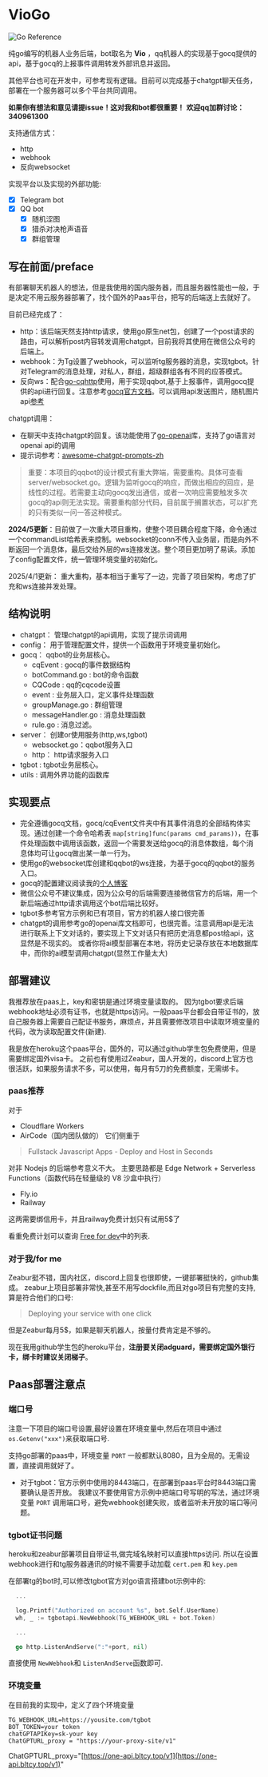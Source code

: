 # VioGo

![Go Reference](https://pkg.go.dev/badge/github.com/go-telegram-bot-api/telegram-bot-api/v5.svg)

纯go编写的机器人业务后端，bot取名为 **Vio** ，qq机器人的实现基于gocq提供的api，基于gocq的上报事件调用转发外部讯息并返回。

其他平台也可在开发中，可参考现有逻辑。目前可以完成基于chatgpt聊天任务，部署在一个服务器可以多个平台共同调用。

**如果你有想法和意见请提issue！这对我和bot都很重要！**
**欢迎qq加群讨论：340961300**

支持通信方式：

- http
- webhook
- 反向websocket

实现平台以及实现的外部功能:

- [X] Telegram bot
- [X] QQ bot
  - [X] 随机涩图
  - [X] 猎杀对决枪声语音
  - [X] 群组管理

## 写在前面/preface

有部署聊天机器人的想法，但是我使用的国内服务器，而且服务器性能也一般，于是决定不用云服务器部署了，找个国外的Paas平台，把写的后端送上去就好了。

目前已经完成了：

- http：该后端天然支持http请求，使用go原生net包，创建了一个post请求的路由，可以解析post内容转发调用chatgpt，目前我将其使用在微信公众号的后端上。
- webhook：为Tg设置了webhook，可以监听tg服务器的消息，实现tgbot。针对Telegram的消息处理，对私人，群组，超级群组各有不同的应答模式。
- 反向ws：配合[go-cqhttp](https://github.com/Mrs4s/go-cqhttp)使用，用于实现qqbot,基于上报事件，调用gocq提供的api进行回复。注意参考[gocq官方文档](https://docs.go-cqhttp.org/reference/#websocket)。可以调用api发送图片，随机图片api[参考](https://api.lolicon.app/setu/v2)

chatgpt调用：

- 在聊天中支持chatgpt的回复。该功能使用了[go-openai](https://github.com/sashabaranov/go-openai)库，支持了go语言对openai api的调用
- 提示词参考：[awesome-chatgpt-prompts-zh](https://github.com/PlexPt/awesome-chatgpt-prompts-zh/blob/main/prompts-zh.json)

> 重要：本项目的qqbot的设计模式有重大弊端，需要重构。具体可查看server/websocket.go。逻辑为监听gocq的响应，而做出相应的回应，是线性的过程。若需要主动向gocq发出通信，或者一次响应需要触发多次gocq的api则无法实现。需要重构部分代码，目前属于搁置状态，可以扩充的只有类似一问一答这种模式。

**2024/5更新**：目前做了一次重大项目重构，使整个项目耦合程度下降，命令通过一个commandList哈希表来控制。websocket的conn不传入业务层，而是向外不断返回一个消息体，最后交给外层的ws连接发送。整个项目更加明了易读。添加了config配置文件，统一管理环境变量的初始化。

2025/4/1更新： 重大重构，基本相当于重写了一边，完善了项目架构，考虑了扩充和ws连接并发处理。

## 结构说明

- chatgpt： 管理chatgpt的api调用，实现了提示词调用
- config： 用于管理配置文件，提供一个函数用于环境变量初始化。
- gocq： qqbot的业务层核心。
  - cqEvent : gocq的事件数据结构
  - botCommand.go : bot的命令函数
  - CQCode : qq的cqcode设置
  - event : 业务层入口，定义事件处理函数
  - groupManage.go : 群组管理
  - messageHandler.go : 消息处理函数
  - rule.go : 消息过滤。
- server： 创建or使用服务(http,ws,tgbot)
  - websocket.go：qqbot服务入口
  - http： http请求服务入口
- tgbot : tgbot业务层核心。
- utils : 调用外界功能的函数库

## 实现要点

- 完全遵循gocq文档，gocq/cqEvent文件夹中有其事件消息的全部结构体实现。通过创建一个命令哈希表 `map[string]func(params cmd_params))`，在事件处理函数中调用该函数，返回一个需要发送给gocq的消息体数组，每个消息体均可让gocq做出某一单一行为。
- 使用go的websocket库创建和qqbot的ws连接，为基于gocq的qqbot的服务入口。
- gocq的配置建议阅读我的[个人博客](http://viogami.me/index.php/blog/144/)
- 微信公众号不建议集成，因为公众号的后端需要连接微信官方的后端，用一个新后端通过http请求调用这个bot后端比较好。
- tgbot多参考官方示例和已有项目，官方的机器人接口很完善
- chatgpt的调用参考go的openai库文档即可，也很完善。注意调用api是无法进行联系上下文对话的，要实现上下文对话只有把历史消息都post给api，这显然是不现实的。
  或者你将ai模型部署在本地，将历史记录存放在本地数据库中，而你的ai模型调用chatgpt(显然工作量太大)

## 部署建议

我推荐放在paas上，key和密钥是通过环境变量读取的。
因为tgbot要求后端webhook地址必须有证书，也就是https访问。一般paas平台都会自带证书的，放自己服务器上需要自己配证书服务，麻烦点，并且需要修改项目中读取环境变量的代码，改为读取配置文件(新建).

我是放在heroku这个paas平台，国外的，可以通过github学生包免费使用，但是需要绑定国外visa卡。
之前也有使用过Zeabur，国人开发的，discord上官方也很活跃，如果服务请求不多，可以使用，每月有5刀的免费额度，无需绑卡。

### paas推荐

对于

- Cloudflare Workers
- AirCode（国内团队做的）
  它们侧重于

> Fullstack Javascript Apps - Deploy and Host in Seconds

对非 Nodejs 的后端参考意义不大。
主要思路都是 Edge Network + Serverless Functions（函数代码在轻量级的 V8 沙盒中执行）

- Fly.io
- Railway

 这两需要绑信用卡，并且railway免费计划只有试用5$了

 看重免费计划可以查询 [Free for dev](https://github.com/ripienaar/free-for-dev)中的列表.

### 对于我/for me

Zeabur挺不错，国内社区，discord上回复也很即使，一键部署挺快的，github集成。
zeabur上项目部署非常快,甚至不用写dockfile,而且对go项目有完整的支持,算是符合他们的口号:

> Deploying your service with one click

但是Zeabur每月5$，如果是聊天机器人，按量付费肯定是不够的。

现在我用github学生包的heroku平台，**注册要关闭adguard，需要绑定国外银行卡，绑卡时建议关闭梯子**。

## Paas部署注意点

### 端口号

注意一下项目的端口号设置,最好设置在环境变量中,然后在项目中通过 `os.Getenv("xxx")`来获取端口号.

支持go部署的paas中，环境变量 `PORT` 一般都默认8080，且为全局的。无需设置，直接调用就好了。

- 对于tgbot：官方示例中使用的8443端口，在部署到paas平台时8443端口需要确认是否开放。
  我建议不要使用官方示例中把端口号写明的写法，通过环境变量 `PORT` 调用端口号，避免webhook创建失败，或者监听未开放的端口等问题。

### tgbot证书问题

heroku和zeabur部署项目自带证书,做完域名映射可以直接https访问.
所以在设置webhook进行和tg服务器通讯的时候不需要手动加载 `cert.pem` 和 `key.pem`

在部署tg的bot时,可以修改tgbot官方对go语言搭建bot示例中的:

```go
  ...

  log.Printf("Authorized on account %s", bot.Self.UserName)
  wh, _ := tgbotapi.NewWebhook(TG_WEBHOOK_URL + bot.Token)

  ...

  go http.ListenAndServe(":"+port, nil)
```

直接使用 `NewWebhook`和 `ListenAndServe`函数即可.

### 环境变量

在目前我的实现中，定义了四个环境变量

```env
TG_WEBHOOK_URL=https://yousite.com/tgbot
BOT_TOKEN=your token
chatGPTAPIKey=sk-your key
ChatGPTURL_proxy = "https://your-proxy-site/v1"
```

ChatGPTURL_proxy="[https://one-api.bltcy.top/v1](https://one-api.bltcy.top/v1)"
